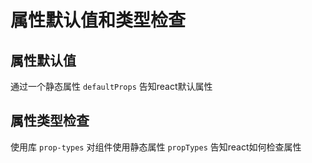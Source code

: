 # 属性默认值和类型检查

## 属性默认值

通过一个静态属性 ```defaultProps``` 告知react默认属性

## 属性类型检查

使用库 ```prop-types```
对组件使用静态属性 ```propTypes``` 告知react如何检查属性

